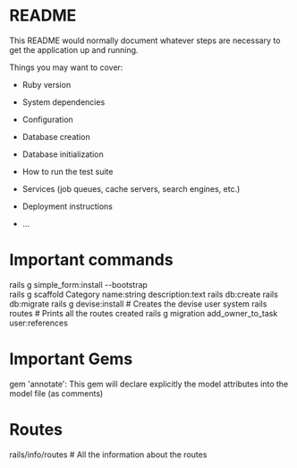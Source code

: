 # README

This README would normally document whatever steps are necessary to get the
application up and running.

Things you may want to cover:

* Ruby version

* System dependencies

* Configuration

* Database creation

* Database initialization

* How to run the test suite

* Services (job queues, cache servers, search engines, etc.)

* Deployment instructions

* ...

# Important commands
rails g simple_form:install --bootstrap    
rails g scaffold Category name:string description:text
rails db:create
rails db:migrate
rails g devise:install          # Creates the devise user system
rails routes                    # Prints all the routes created
rails g migration add_owner_to_task user:references

# Important Gems
gem 'annotate': This gem will declare explicitly the model attributes into the model file (as comments)

# Routes
rails/info/routes               # All the information about the routes
